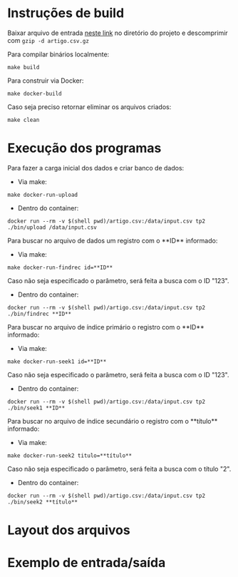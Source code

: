 # Instruções de build

Baixar arquivo de entrada [neste link](https://drive.google.com/file/d/1EVoP0d9Wwzj1O6eoFIkel9I3cpe43Gbv/view) no diretório do projeto e descomprimir com ```gzip -d artigo.csv.gz```

Para compilar binários localmente:

```
make build
```

Para construir via Docker:

```
make docker-build
```

Caso seja preciso retornar eliminar os arquivos criados:

```
make clean
```

# Execução dos programas

Para fazer a carga inicial dos dados e criar banco de dados:

* Via make:

```
make docker-run-upload
```

* Dentro do container:

```
docker run --rm -v $(shell pwd)/artigo.csv:/data/input.csv tp2 ./bin/upload /data/input.csv
```

Para buscar no arquivo de dados um registro com o \*\*ID** informado:

* Via make:

```
make docker-run-findrec id=**ID**
```

Caso não seja especificado o parâmetro, será feita a busca com o ID "123".

* Dentro do container:

```
docker run --rm -v $(shell pwd)/artigo.csv:/data/input.csv tp2 ./bin/findrec **ID**
```

Para buscar no arquivo de índice primário o registro com o \*\*ID** informado:

* Via make:

```
make docker-run-seek1 id=**ID**
```

Caso não seja especificado o parâmetro, será feita a busca com o ID "123".

* Dentro do container:

```
docker run --rm -v $(shell pwd)/artigo.csv:/data/input.csv tp2 ./bin/seek1 **ID**
```

Para buscar no arquivo de índice secundário o registro com o \*\*título** informado:

* Via make:

```
make docker-run-seek2 titulo=**título**
```

Caso não seja especificado o parâmetro, será feita a busca com o título "2".

* Dentro do container:

```
docker run --rm -v $(shell pwd)/artigo.csv:/data/input.csv tp2 ./bin/seek2 **título**
```

# Layout dos arquivos


# Exemplo de entrada/saída
